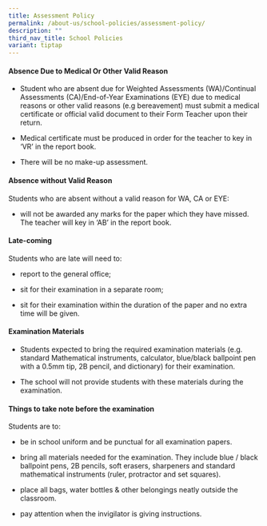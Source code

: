 ```yaml
---
title: Assessment Policy
permalink: /about-us/school-policies/assessment-policy/
description: ""
third_nav_title: School Policies
variant: tiptap
---
```

<h4><strong>Absence Due to Medical Or Other Valid Reason</strong></h4>
<ul>
<li>
<p>Student who are absent due for Weighted Assessments (WA)/Continual Assessments
(CA)/End-of-Year Examinations (EYE) due to medical reasons or other valid
reasons (e.g bereavement) must submit a medical certificate or official
valid document to their Form Teacher upon their return.</p>
</li>
<li>
<p>Medical certificate must be produced in order for the teacher to key in
‘VR’ in the report book.</p>
</li>
<li>
<p>There will be no make-up assessment.</p>
</li>
</ul>
<h4><strong>Absence without Valid Reason</strong></h4>
<p>Students who are absent without a valid reason for WA, CA or EYE:</p>
<ul>
<li>
<p>will not be awarded any marks for the paper which they have missed. The
teacher will key in ‘AB’ in the report book.</p>
</li>
</ul>
<h4><strong>Late-coming</strong></h4>
<p>Students who are late will need to:</p>
<ul>
<li>
<p>report to the general office;</p>
</li>
<li>
<p>sit for their examination in a separate room;&nbsp;</p>
</li>
<li>
<p>sit for their examination within the duration of the paper and no extra
time will be given.</p>
</li>
</ul>
<h4><strong>Examination Materials</strong></h4>
<ul>
<li>
<p>Students expected to bring the required examination materials (e.g. standard
Mathematical instruments, calculator, blue/black ballpoint pen with a 0.5mm
tip, 2B pencil, and dictionary) for their examination.</p>
</li>
<li>
<p>The school will not provide students with these materials during the examination.</p>
</li>
</ul>
<h4><strong>Things to take note&nbsp;before the examination</strong></h4>
<p>Students are to:</p>
<ul>
<li>
<p>be in school uniform and be punctual for all examination papers.</p>
</li>
<li>
<p>bring all materials needed for the examination. They include blue / black
ballpoint pens, 2B pencils, soft erasers, sharpeners and standard mathematical
instruments (ruler, protractor and set squares).&nbsp;</p>
</li>
<li>
<p>place all bags, water bottles &amp; other belongings neatly outside the
classroom.&nbsp;</p>
</li>
<li>
<p>pay attention when the invigilator is giving instructions.</p>
</li>
</ul>
<p></p>